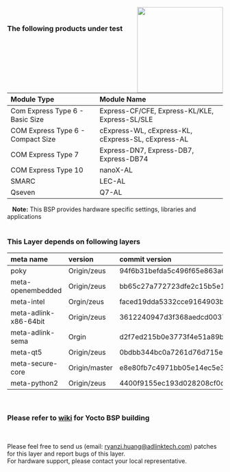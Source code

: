 <img src="https://www.linaro.org/assets/images/projects/yocto-project.png" width="200" align="right">

<br>

### The following products under test
 

|      **Module Type**                  |       **Module Name**                    |
|:---|:--- |
|Com Express Type 6 - Basic Size | Express-CF/CFE, Express-KL/KLE, Express-SL/SLE      |
| COM Express Type 6 - Compact Size | cExpress-WL, cExpress-KL, cExpress-SL, cExpress-AL |
| COM Express Type 7               | Express-DN7, Express-DB7, Express-DB74 |
| COM Express Type 10            | nanoX-AL   |
| SMARC                            | LEC-AL |
| Qseven                           | Q7-AL |

&nbsp;&nbsp; **Note:** This BSP provides hardware specific settings, libraries and applications
<br>
<br>

### This Layer depends on following layers


|     **meta name**        |             **version**                    |  **commit version**  |
|:---|:--- |:--- |
|  poky   |  Origin/zeus  | 94f6b31befda5c496f65e863a6f8152b42d7ebf0 |
|meta-openembedded|Origin/zeus|bb65c27a772723dfe2c15b5e1b27bcc1a1ed884c|
|meta-intel| Orgin/zeus |faced19dda5332cce9164903b250db5aa9b86259|
|meta-adlink-x86-64bit| Origin/zeus   |3612240947d3f368aedcd003796e9cbb334b794b |
|meta-adlink-sema| Orgin | d2f7ed215b0e3773f4e51a89b64a5f2233a65f32 |
|meta-qt5| Origin/zeus |0bdbb344bc0a7261d76d715e570ddc2ecfefae58|
|meta-secure-core| Origin/master |e8e80fb7c4971bb05e14ec5e329c1435ba485b2b|
|meta-python2| Origin/zeus |4400f9155ec193d028208cf0c66aeed2ba2b00ab|

<br> 

### Please refer to [wiki](https://github.com/ADLINK/meta-adlink-x86-64bit/wiki) for Yocto BSP building
 

<br>



Please feel free to send us (email: ryanzj.huang@adlinktech.com) patches for this layer and report bugs of this layer. 
<br>For hardware support, please contact your local representative.
